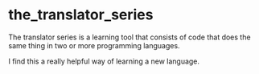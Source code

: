 # the_translator_series

The translator series is a learning tool that consists of code that does the same thing in two or more programming languages. 

I find this a really helpful way of learning a new language.
